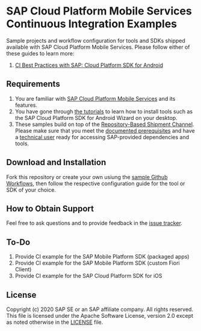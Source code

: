 # SAP Cloud Platform Mobile Services Continuous Integration Examples

Sample projects and workflow configuration for tools and SDKs shipped available with SAP Cloud Platform Mobile Services. Please follow either of these guides to learn more:

1. [CI Best Practices with SAP: Cloud Platform SDK for Android](https://blogs.sap.com/2020/07/02/continuous-integration-ci-best-practices-with-sap-cloud-platform-sdk-for-android/)

## Requirements

1. You are familiar with [SAP Cloud Platform Mobile Services](https://help.sap.com/doc/f53c64b93e5140918d676b927a3cd65b/Cloud/en-US/docs-en/index.html) and its features.
1. You have gone through [the tutorials](https://developers.sap.com/tutorial-navigator.html?tag=topic:mobile) to learn how to install tools such as the SAP Cloud Platform SDK for Android Wizard on your desktop.
1. These samples build on top of the [Repository-Based Shipment Channel](https://help.sap.com/viewer/product/RBSC/Cloud/en-US). Please make sure that you meet the [documented prerequisites](https://help.sap.com/viewer/0a64be17478d4f5ba45d14ab62b0d74c/Cloud/en-US/896168db683a4115b885faa0718e5f20.html) and have a [technical user](https://help.sap.com/viewer/0a64be17478d4f5ba45d14ab62b0d74c/Cloud/en-US/7e83dfc309834942b441fc2106c5b7f5.html) ready for accessing SAP-provided dependencies and tools.

## Download and Installation

Fork this repository or create your own usiung the [sample Github Workflows](./github/workflows), then follow the respective configuration guide for the tool or SDK of your choice.

## How to Obtain Support

Feel free to ask questions and to provide feedback in the [issue tracker](/issues).

## To-Do

1. Provide CI example for the SAP Mobile Platform SDK (packaged apps)
1. Provide CI example for the SAP Mobile Platform SDK (custom Fiori Client)
1. Provide CI example for the SAP Cloud Platform SDK for iOS

## License

Copyright (c) 2020 SAP SE or an SAP affiliate company. All rights reserved. This file is licensed under the Apache Software License, version 2.0 except as noted otherwise in the [LICENSE](LICENSE) file.
